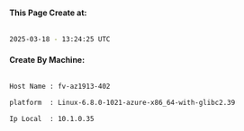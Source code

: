 
   
#### This Page Create at:

```bash

2025-03-18 - 13:24:25 UTC

```

#### Create By Machine:

```bash

Host Name : fv-az1913-402

platform  : Linux-6.8.0-1021-azure-x86_64-with-glibc2.39

Ip Local  : 10.1.0.35

```


